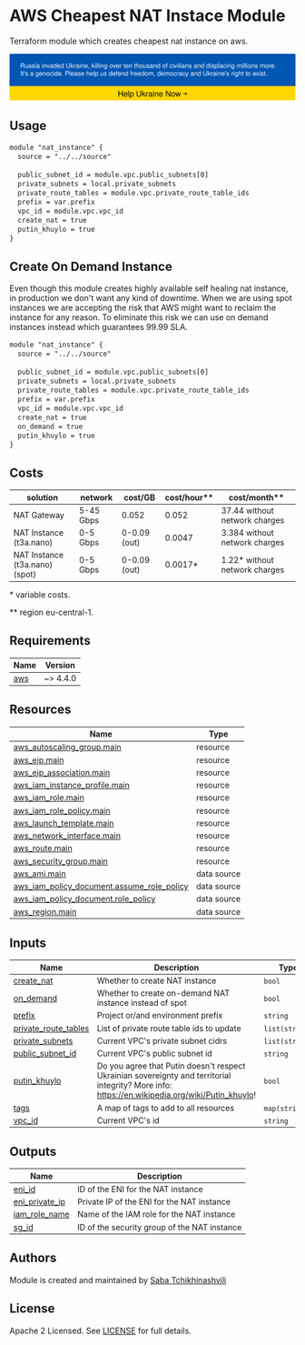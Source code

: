 # AWS Cheapest NAT Instace Module

Terraform module which creates cheapest nat instance on aws.

[![SWUbanner](https://raw.githubusercontent.com/vshymanskyy/StandWithUkraine/main/banner2-direct.svg)](https://github.com/vshymanskyy/StandWithUkraine/blob/main/docs/README.md)

## Usage

```hcl
module "nat_instance" {
  source = "../../source"

  public_subnet_id = module.vpc.public_subnets[0]
  private_subnets = local.private_subnets
  private_route_tables = module.vpc.private_route_table_ids
  prefix = var.prefix
  vpc_id = module.vpc.vpc_id
  create_nat = true
  putin_khuylo = true
}
```

## Create On Demand Instance

Even though this module creates highly available self healing nat instance, in production we don't want any kind of downtime. When we are using spot instances we are accepting the risk that AWS might want to reclaim the instance for any reason. To eliminate this risk we can use on demand instances instead which guarantees 99.99 SLA. 

```hcl
module "nat_instance" {
  source = "../../source"

  public_subnet_id = module.vpc.public_subnets[0]
  private_subnets = local.private_subnets
  private_route_tables = module.vpc.private_route_table_ids
  prefix = var.prefix
  vpc_id = module.vpc.vpc_id
  create_nat = true
  on_demand = true
  putin_khuylo = true
}
```

## Costs

|solution                           |network  |cost/GB|cost/hour**|cost/month**|
|-----------------------------------|---------|-------|-----------|------------|
|NAT Gateway                   |5-45 Gbps|  0.052|0.052      |37.44 without network charges |
|NAT Instance (t3a.nano)       |0-5  Gbps|0-0.09 (out)|0.0047     |3.384 without network charges |
|NAT Instance (t3a.nano) (spot)|0-5  Gbps|0-0.09 (out)|0.0017*    |1.22* without network charges|

\* variable costs.

\*\* region eu-central-1.

<!-- BEGIN_TF_DOCS -->
## Requirements

| Name | Version |
|------|---------|
| <a name="requirement_aws"></a> [aws](#requirement\_aws) | ~> 4.4.0 |

## Resources

| Name | Type |
|------|------|
| [aws_autoscaling_group.main](https://registry.terraform.io/providers/hashicorp/aws/latest/docs/resources/autoscaling_group) | resource |
| [aws_eip.main](https://registry.terraform.io/providers/hashicorp/aws/latest/docs/resources/eip) | resource |
| [aws_eip_association.main](https://registry.terraform.io/providers/hashicorp/aws/latest/docs/resources/eip_association) | resource |
| [aws_iam_instance_profile.main](https://registry.terraform.io/providers/hashicorp/aws/latest/docs/resources/iam_instance_profile) | resource |
| [aws_iam_role.main](https://registry.terraform.io/providers/hashicorp/aws/latest/docs/resources/iam_role) | resource |
| [aws_iam_role_policy.main](https://registry.terraform.io/providers/hashicorp/aws/latest/docs/resources/iam_role_policy) | resource |
| [aws_launch_template.main](https://registry.terraform.io/providers/hashicorp/aws/latest/docs/resources/launch_template) | resource |
| [aws_network_interface.main](https://registry.terraform.io/providers/hashicorp/aws/latest/docs/resources/network_interface) | resource |
| [aws_route.main](https://registry.terraform.io/providers/hashicorp/aws/latest/docs/resources/route) | resource |
| [aws_security_group.main](https://registry.terraform.io/providers/hashicorp/aws/latest/docs/resources/security_group) | resource |
| [aws_ami.main](https://registry.terraform.io/providers/hashicorp/aws/latest/docs/data-sources/ami) | data source |
| [aws_iam_policy_document.assume_role_policy](https://registry.terraform.io/providers/hashicorp/aws/latest/docs/data-sources/iam_policy_document) | data source |
| [aws_iam_policy_document.role_policy](https://registry.terraform.io/providers/hashicorp/aws/latest/docs/data-sources/iam_policy_document) | data source |
| [aws_region.main](https://registry.terraform.io/providers/hashicorp/aws/latest/docs/data-sources/region) | data source |

## Inputs

| Name | Description | Type | Default | Required |
|------|-------------|------|---------|:--------:|
| <a name="input_create_nat"></a> [create\_nat](#input\_create\_nat) | Whether to create NAT instance | `bool` | n/a | yes |
| <a name="input_on_demand"></a> [on\_demand](#input\_on\_demand) | Whether to create on-demand NAT instance instead of spot | `bool` | `false` | no |
| <a name="input_prefix"></a> [prefix](#input\_prefix) | Project or/and environment prefix | `string` | n/a | yes |
| <a name="input_private_route_tables"></a> [private\_route\_tables](#input\_private\_route\_tables) | List of private route table ids to update | `list(string)` | n/a | yes |
| <a name="input_private_subnets"></a> [private\_subnets](#input\_private\_subnets) | Current VPC's private subnet cidrs | `list(string)` | n/a | yes |
| <a name="input_public_subnet_id"></a> [public\_subnet\_id](#input\_public\_subnet\_id) | Current VPC's public subnet id | `string` | n/a | yes |
| <a name="input_putin_khuylo"></a> [putin\_khuylo](#input\_putin\_khuylo) | Do you agree that Putin doesn't respect Ukrainian sovereignty and territorial integrity? More info: https://en.wikipedia.org/wiki/Putin_khuylo! | `bool` | n/a | yes |
| <a name="input_tags"></a> [tags](#input\_tags) | A map of tags to add to all resources | `map(string)` | `{}` | no |
| <a name="input_vpc_id"></a> [vpc\_id](#input\_vpc\_id) | Current VPC's id | `string` | n/a | yes |

## Outputs

| Name | Description |
|------|-------------|
| <a name="output_eni_id"></a> [eni\_id](#output\_eni\_id) | ID of the ENI for the NAT instance |
| <a name="output_eni_private_ip"></a> [eni\_private\_ip](#output\_eni\_private\_ip) | Private IP of the ENI for the NAT instance |
| <a name="output_iam_role_name"></a> [iam\_role\_name](#output\_iam\_role\_name) | Name of the IAM role for the NAT instance |
| <a name="output_sg_id"></a> [sg\_id](#output\_sg\_id) | ID of the security group of the NAT instance |
<!-- END_TF_DOCS -->


## Authors

Module is created and maintained by [Saba Tchikhinashvili](https://github.com/saba-ch)

## License

Apache 2 Licensed. See [LICENSE](https://github.com/saba-ch/cheapest-nat-instance/blob/main/LICENSE) for full details.
